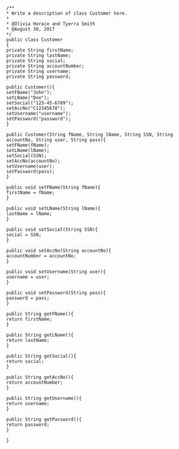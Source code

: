 	/**  
	* Write a description of class Customer here.  
	*  
	* @Olivia Horace and Tyerra Smith  
	* @August 30, 2017  
	*/  
	public class Customer  
	{  
	private String firstName;  
	private String lastName;  
	private String social;  
	private String accountNumber;  
	private String username;  
	private String password;  

	public Customer(){  
	setFName("John");  
	setLName("Doe");  
	setSocial("123-45-6789");  
	setAccNo("C12345678");  
	setUsername("username");  
	setPassword("password");  
	}  

	public Customer(String fName, String lName, String SSN, String accountNo, String user, String pass){  
	setFName(fName);  
	setLName(lName);  
	setSocial(SSN);  
	setAccNo(accountNo);  
	setUsername(user);  
	setPassword(pass);  
	}  

	public void setFName(String fName){  
	firstName = fName;  
	}  

	public void setLName(String lName){  
	lastName = lName;  
	}  

	public void setSocial(String SSN){  
	social = SSN;  
	}  

	public void setAccNo(String accountNo){  
	accountNumber = accountNo;  
	}  

	public void setUsername(String user){  
	username = user;  
	}  

	public void setPassword(String pass){  
	password = pass;  
	}  

	public String getFName(){  
	return firstName;  
	}  

	public String getLName(){  
	return lastName;  
	}  

	public String getSocial(){  
	return social;  
	}  

	public String getAccNo(){  
	return accountNumber;  
	}  

	public String getUsername(){  
	return username;  
	}   

	public String getPassword(){  
	return password;  
	}  

	}  
